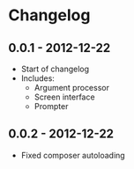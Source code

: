 # Changelog

## 0.0.1 - 2012-12-22
* Start of changelog
* Includes:
    - Argument processor
    - Screen interface
    - Prompter

## 0.0.2 - 2012-12-22
* Fixed composer autoloading
